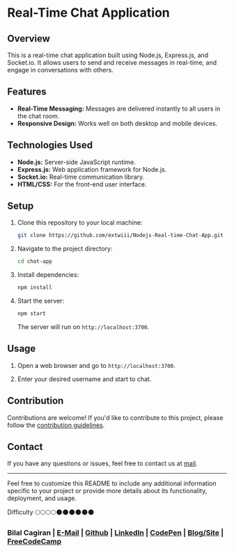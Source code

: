 # Real-Time Chat Application

## Overview

This is a real-time chat application built using Node.js, Express.js, and Socket.io. It allows users to  send and receive messages in real-time, and engage in conversations with others.

## Features

- **Real-Time Messaging:** Messages are delivered instantly to all users in the chat room.
- **Responsive Design:** Works well on both desktop and mobile devices.

## Technologies Used

- **Node.js:** Server-side JavaScript runtime.
- **Express.js:** Web application framework for Node.js.
- **Socket.io:** Real-time communication library.
- **HTML/CSS:** For the front-end user interface.

## Setup

1. Clone this repository to your local machine:

   ```bash
   git clone https://github.com/extwiii/Nodejs-Real-time-Chat-App.git
   ```

2. Navigate to the project directory:

   ```bash
   cd chat-app
   ```

3. Install dependencies:

   ```bash
   npm install
   ```

4. Start the server:

   ```bash
   npm start
   ```

   The server will run on `http://localhost:3700`.

## Usage

1. Open a web browser and go to `http://localhost:3700`.

2. Enter your desired username and start to chat.

## Contribution

Contributions are welcome! If you'd like to contribute to this project, please follow the [contribution guidelines](CONTRIBUTING.md).

## Contact

If you have any questions or issues, feel free to contact us at [mail](mailto:bcagiran@hotmail.com).

---

Feel free to customize this README to include any additional information specific to your project or provide more details about its functionality, deployment, and usage.

Difficulty :full_moon::full_moon::full_moon::full_moon::new_moon::new_moon::new_moon::new_moon::new_moon::new_moon:

### Bilal Cagiran  | [E-Mail](mailto:bcagiran@hotmail.com) | [Github](https://github.com/extwiii/) | [LinkedIn](https://linkedin.com/in/bilalcagiran) | [CodePen](http://codepen.io/extwiii/) | [Blog/Site](http://bilalcagiran.com) | [FreeCodeCamp](https://www.freecodecamp.com/extwiii) 


